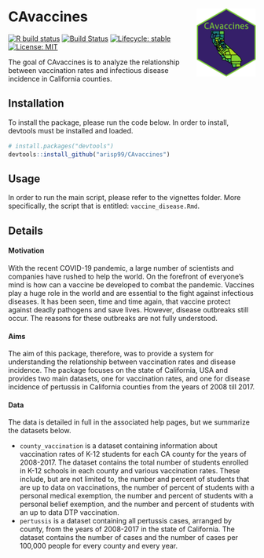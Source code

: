 
<!-- README.md is generated from README.Rmd. Please edit that file -->

# CAvaccines <a href='https://github.com/arisp99/CAvaccines'><img src='man/logo/logo.png' align="right" height="139" /></a>

<!-- badges: start -->

[![R build
status](https://github.com/arisp99/CAvaccines/workflows/R-CMD-check/badge.svg)](https://github.com/arisp99/CAvaccines/actions)
[![Build
Status](https://travis-ci.com/arisp99/CAvaccines.svg?branch=master)](https://travis-ci.com/arisp99/CAvaccines)
[![Lifecycle:
stable](https://img.shields.io/badge/lifecycle-stable-brightgreen.svg)](https://www.tidyverse.org/lifecycle/#stable)
[![License: MIT](https://img.shields.io/badge/License-MIT-yellow.svg)]()
<!-- badges: end -->

The goal of CAvaccines is to analyze the relationship between
vaccination rates and infectious disease incidence in California
counties.

## Installation

To install the package, please run the code below. In order to install,
devtools must be installed and loaded.

``` r
# install.packages("devtools")
devtools::install_github("arisp99/CAvaccines")
```

## Usage

In order to run the main script, please refer to the vignettes folder.
More specifically, the script that is entitled: `vaccine_disease.Rmd`.

## Details

#### Motivation

With the recent COVID-19 pandemic, a large number of scientists and
companies have rushed to help the world. On the forefront of everyone’s
mind is how can a vaccine be developed to combat the pandemic. Vaccines
play a huge role in the world and are essential to the fight against
infectious diseases. It has been seen, time and time again, that vaccine
protect against deadly pathogens and save lives. However, disease
outbreaks still occur. The reasons for these outbreaks are not fully
understood.

#### Aims

The aim of this package, therefore, was to provide a system for
understanding the relationship between vaccination rates and disease
incidence. The package focuses on the state of California, USA and
provides two main datasets, one for vaccination rates, and one for
disease incidence of pertussis in California counties from the years of
2008 till 2017.

#### Data

The data is detailed in full in the associated help pages, but we
summarize the datasets below.

  - `county_vaccination` is a dataset containing information about
    vaccination rates of K-12 students for each CA county for the years
    of 2008-2017. The dataset contains the total number of students
    enrolled in K-12 schools in each county and various vaccination
    rates. These include, but are not limited to, the number and percent
    of students that are up to data on vaccinations, the number of
    percent of students with a personal medical exemption, the number
    and percent of students with a personal belief exemption, and the
    number and percent of students with an up to data DTP vaccination.
  - `pertussis` is a dataset containing all pertussis cases, arranged by
    county, from the years of 2008-2017 in the state of California. The
    dataset contains the number of cases and the number of cases per
    100,000 people for every county and every year.
